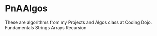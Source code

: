 # PnAAlgos

These are algorithms from my Projects and Algos class at Coding Dojo.
Fundamentals
Strings
Arrays
Recursion

